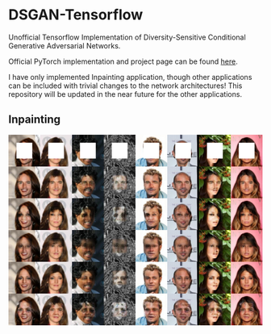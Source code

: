 # DSGAN-Tensorflow
Unofficial Tensorflow Implementation of Diversity-Sensitive Conditional Generative Adversarial Networks. 

Official PyTorch implementation and project page can be found [here](https://github.com/maga33/DSGAN).



I have only implemented Inpainting application, though other applications can be included with trivial changes to the network architectures! This repository will be updated in the near future for the other applications.

## Inpainting

![Inpainting illustration](https://github.com/yasinyazici/DSGAN-Tensorflow/blob/master/examples/generation_016000.jpg)

